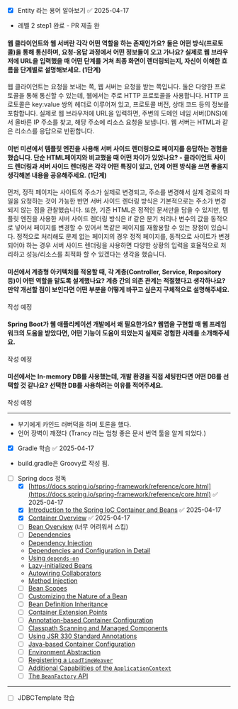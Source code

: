 - [x] Entity 라는 용어 알아보기 ✅ 2025-04-17

- 레벨 2  step1 완료 - PR 제출 완


#### 웹 클라이언트와 웹 서버란 각각 어떤 역할을 하는 존재인가요? 둘은 어떤 방식(프로토콜)을 통해 통신하며, 요청-응답 과정에서 어떤 정보들이 오고 가나요? 실제로 웹 브라우저에 URL을 입력했을 때 어떤 단계를 거쳐 최종 화면이 렌더링되는지, 자신이 이해한 흐름을 단계별로 설명해보세요. (1단계)

웹 클라이언트는 요청을 보내는 쪽, 웹 서버는 요청을 받는 쪽입니다. 둘은 다양한 프로토콜을 통해 통신할 수 있는데, 웹에서는 주로 HTTP 프로토콜을 사용합니다. HTTP 프로토콜은 key:value 쌍의 헤더로 이루어져 있고, 프로토콜 버전, 상태 코드 등의 정보를 포함합니다. 실제로 웹 브라우저에 URL을 입력하면, 주변의 도메인 네임 서버(DNS)에서 올바른 IP 주소를 찾고, 해당 주소에 리소스 요청을 보냅니다. 웹 서버는 HTML과 같은 리소스를 응답으로 반환합니다.

#### 이번 미션에서 템플릿 엔진을 사용해 서버 사이드 렌더링으로 페이지를 응답하는 경험을 했습니다. 단순 HTML페이지와 비교했을 때 어떤 차이가 있었나요? - 클라이언트 사이드 렌더링과 서버 사이드 렌더링은 각각 어떤 특징이 있고, 언제 어떤 방식을 쓰면 좋을지 생각해본 내용을 공유해주세요. (1단계)

먼저, 정적 페이지는 사이트의 주소가 실제로 변경되고, 주소를 변경해서 실제 경로의 파일을 요청하는 것이 가능한 반면 서버 사이드 렌더링 방식은 기본적으로는 주소가 변경되지 않는 점을 관찰했습니다.
또한, 기존 HTML은 정적인 문서만을 담을 수 있지만, 템플릿 엔진을 사용한 서버 사이드 렌더링 방식은 if 같은 분기 처리나 변수의 값을 동적으로 넣어서 페이지를 변경할 수 있어서 똑같은 페이지를 재활용할 수 있는 장점이 있습니다.
정적으로 처리해도 문제 없는 페이지의 경우 정적 페이지를, 동적으로 사이트가 변경되어야 하는 경우 서버 사이드 렌더링을 사용하면 다양한 상황의 입력을 효율적으로 처리하고 성능/리소스를 최적화 할 수 있겠다는 생각을 했습니다.

#### 미션에서 계층형 아키텍처를 적용할 때, 각 계층(Controller, Service, Repository 등)이 어떤 역할을 맡도록 설계했나요? 계층 간의 의존 관계는 적절했다고 생각하나요? 만약 개선할 점이 보인다면 어떤 부분을 어떻게 바꾸고 싶은지 구체적으로 설명해주세요.

작성 예정

#### Spring Boot가 웹 애플리케이션 개발에서 왜 필요한가요? 웹앱을 구현할 때 웹 프레임워크의 도움을 받았다면, 어떤 기능이 도움이 되었는지 실제로 경험한 사례를 소개해주세요.

작성 예정

#### 미션에서는 In-memory DB를 사용했는데, 개발 환경을 직접 세팅한다면 어떤 DB를 선택할 것 같나요? 선택한 DB를 사용하려는 이유를 적어주세요.

작성 예정






---


- 부기에게 카인드 러버덕을 하며 토론을 했다.
- 언어 장벽이 깨졌다 (Trancy 라는 엄청 좋은 문서 번역 툴을 알게 되었다.)

- [x] Gradle 학습 ✅ 2025-04-17
 - build.gradle은 Groovy로 작성 됨.
- [ ] Spring docs 정독
  - [x] [https://docs.spring.io/spring-framework/reference/core.html](https://docs.spring.io/spring-framework/reference/core.html) ✅ 2025-04-17
  - [x] [Introduction to the Spring IoC Container and Beans](https://docs.spring.io/spring-framework/reference/core/beans/introduction.html) ✅ 2025-04-17
  - [x] [Container Overview](https://docs.spring.io/spring-framework/reference/core/beans/basics.html) ✅ 2025-04-17
  - [ ]  [Bean Overview](https://docs.spring.io/spring-framework/reference/core/beans/definition.html) (너무 어려워서 스킵)
  - [ ] [Dependencies](https://docs.spring.io/spring-framework/reference/core/beans/dependencies.html)
  - [Dependency Injection](https://docs.spring.io/spring-framework/reference/core/beans/dependencies/factory-collaborators.html)
  - [Dependencies and Configuration in Detail](https://docs.spring.io/spring-framework/reference/core/beans/dependencies/factory-properties-detailed.html)
  - [Using `depends-on`](https://docs.spring.io/spring-framework/reference/core/beans/dependencies/factory-dependson.html)
  - [Lazy-initialized Beans](https://docs.spring.io/spring-framework/reference/core/beans/dependencies/factory-lazy-init.html)
  - [Autowiring Collaborators](https://docs.spring.io/spring-framework/reference/core/beans/dependencies/factory-autowire.html)
  - [Method Injection](https://docs.spring.io/spring-framework/reference/core/beans/dependencies/factory-method-injection.html)
  - [ ]  [Bean Scopes](https://docs.spring.io/spring-framework/reference/core/beans/factory-scopes.html)
  - [ ]  [Customizing the Nature of a Bean](https://docs.spring.io/spring-framework/reference/core/beans/factory-nature.html)
  - [ ]  [Bean Definition Inheritance](https://docs.spring.io/spring-framework/reference/core/beans/child-bean-definitions.html)
  - [ ]  [Container Extension Points](https://docs.spring.io/spring-framework/reference/core/beans/factory-extension.html)
  - [ ]  [Annotation-based Container Configuration](https://docs.spring.io/spring-framework/reference/core/beans/annotation-config.html)
  - [ ]  [Classpath Scanning and Managed Components](https://docs.spring.io/spring-framework/reference/core/beans/classpath-scanning.html)
  - [ ]  [Using JSR 330 Standard Annotations](https://docs.spring.io/spring-framework/reference/core/beans/standard-annotations.html)
  - [ ] [Java-based Container Configuration](https://docs.spring.io/spring-framework/reference/core/beans/java.html)
  - [ ] [Environment Abstraction](https://docs.spring.io/spring-framework/reference/core/beans/environment.html)
  - [ ] [Registering a `LoadTimeWeaver`](https://docs.spring.io/spring-framework/reference/core/beans/context-load-time-weaver.html)
  - [ ] [Additional Capabilities of the `ApplicationContext`](https://docs.spring.io/spring-framework/reference/core/beans/context-introduction.html)
  - [ ]  [The `BeanFactory` API](https://docs.spring.io/spring-framework/reference/core/beans/beanfactory.html)

---

- [ ] JDBCTemplate 학습